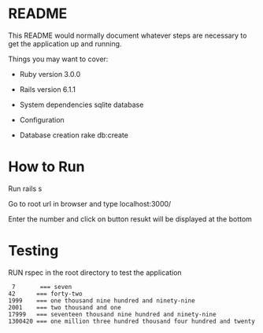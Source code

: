 # README

This README would normally document whatever steps are necessary to get the
application up and running.

Things you may want to cover:

* Ruby version 3.0.0
* Rails version 6.1.1

* System dependencies
  sqlite database
 
* Configuration

* Database creation
  rake db:create
  
 # How to Run
 
 Run rails s
 
 Go to root url in browser and type localhost:3000/
 
 Enter the number and click on button resukt will be displayed at the bottom

 
# Testing
 
 RUN rspec in the root directory to test the application
 
 
     7       === seven
    42      === forty-two
    1999    === one thousand nine hundred and ninety-nine
    2001    === two thousand and one
    17999   === seventeen thousand nine hundred and ninety-nine
    1300420 === one million three hundred thousand four hundred and twenty
 
 
 
  
  
